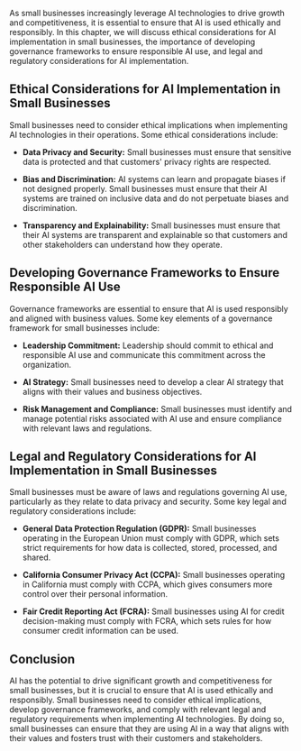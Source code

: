 
As small businesses increasingly leverage AI technologies to drive growth and competitiveness, it is essential to ensure that AI is used ethically and responsibly. In this chapter, we will discuss ethical considerations for AI implementation in small businesses, the importance of developing governance frameworks to ensure responsible AI use, and legal and regulatory considerations for AI implementation.

Ethical Considerations for AI Implementation in Small Businesses
----------------------------------------------------------------

Small businesses need to consider ethical implications when implementing AI technologies in their operations. Some ethical considerations include:

* **Data Privacy and Security:** Small businesses must ensure that sensitive data is protected and that customers' privacy rights are respected.

* **Bias and Discrimination:** AI systems can learn and propagate biases if not designed properly. Small businesses must ensure that their AI systems are trained on inclusive data and do not perpetuate biases and discrimination.

* **Transparency and Explainability:** Small businesses must ensure that their AI systems are transparent and explainable so that customers and other stakeholders can understand how they operate.

Developing Governance Frameworks to Ensure Responsible AI Use
-------------------------------------------------------------

Governance frameworks are essential to ensure that AI is used responsibly and aligned with business values. Some key elements of a governance framework for small businesses include:

* **Leadership Commitment:** Leadership should commit to ethical and responsible AI use and communicate this commitment across the organization.

* **AI Strategy:** Small businesses need to develop a clear AI strategy that aligns with their values and business objectives.

* **Risk Management and Compliance:** Small businesses must identify and manage potential risks associated with AI use and ensure compliance with relevant laws and regulations.

Legal and Regulatory Considerations for AI Implementation in Small Businesses
-----------------------------------------------------------------------------

Small businesses must be aware of laws and regulations governing AI use, particularly as they relate to data privacy and security. Some key legal and regulatory considerations include:

* **General Data Protection Regulation (GDPR):** Small businesses operating in the European Union must comply with GDPR, which sets strict requirements for how data is collected, stored, processed, and shared.

* **California Consumer Privacy Act (CCPA):** Small businesses operating in California must comply with CCPA, which gives consumers more control over their personal information.

* **Fair Credit Reporting Act (FCRA):** Small businesses using AI for credit decision-making must comply with FCRA, which sets rules for how consumer credit information can be used.

Conclusion
----------

AI has the potential to drive significant growth and competitiveness for small businesses, but it is crucial to ensure that AI is used ethically and responsibly. Small businesses need to consider ethical implications, develop governance frameworks, and comply with relevant legal and regulatory requirements when implementing AI technologies. By doing so, small businesses can ensure that they are using AI in a way that aligns with their values and fosters trust with their customers and stakeholders.
